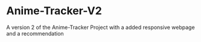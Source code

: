 # Anime-Tracker-V2
A version 2 of the Anime-Tracker Project with a added responsive webpage and a recommendation
